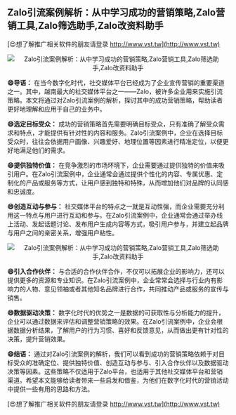 ## **Zalo引流案例解析：从中学习成功的营销策略,Zalo营销工具,Zalo筛选助手,Zalo改资料助手**

[😍想了解推广相关软件的朋友请登录 http://www.vst.tw](http://www.vst.tw)

 <center><img src="https://vst.tw/MP4/tuiguang/png/7.png" alt="Zalo引流案例解析：从中学习成功的营销策略,Zalo营销工具,Zalo筛选助手,Zalo改资料助手"></center>

**😄导语：**
在当今数字化时代，社交媒体平台已经成为了企业宣传营销的重要渠道之一。其中，越南最大的社交媒体平台之一——Zalo，被许多企业用来实施引流策略。本文将通过对Zalo引流案例的解析，探讨其中的成功营销策略，帮助读者更好地理解和应用于自己的业务中。

**😄选定目标受众：**
成功的营销策略首先需要明确目标受众，只有准确了解受众需求和特点，才能提供有针对性的内容和服务。Zalo引流案例中，企业在选择目标受众时，往往会依据用户画像、兴趣爱好、地理位置等因素进行精准定位，以便更好地满足他们的需求。

**😄提供独特价值：**
在竞争激烈的市场环境下，企业需要通过提供独特的价值来吸引用户。在Zalo引流案例中，企业通常会通过提供个性化的内容、专属优惠、定制化的产品或服务等方式，让用户感到独特和特殊，从而增加他们对品牌的认同感和忠诚度。

**😄创造互动与参与：**
社交媒体平台的特点之一就是互动性强，而企业需要充分利用这一特点与用户进行互动和参与。在Zalo引流案例中，企业通常会通过举办线上活动、发起话题讨论、发布用户生成内容等方式，吸引用户参与，并建立起品牌与用户之间的亲密关系，增强用户粘性。

 <center><img src="https://vst.tw/MP4/tuiguang/png/5.png" alt="Zalo引流案例解析：从中学习成功的营销策略,Zalo营销工具,Zalo筛选助手,Zalo改资料助手"></center>

**😄引入合作伙伴：**
与合适的合作伙伴合作，不仅可以拓展企业的影响力，还可以提供更多的资源和专业知识。在Zalo引流案例中，企业常常会选择与行业内有影响力的人物、意见领袖或者其他知名品牌进行合作，共同推动产品或服务的宣传与销售。

**😄数据驱动决策：**
数字化时代的优势之一是数据的可获取性与分析能力的提升，企业可以通过数据来评估和调整营销策略的效果。在Zalo引流案例中，企业会根据数据分析结果，了解用户的行为习惯、喜好和反馈意见，从而做出更有针对性的决策，提升营销效果。

**😄结语：**
通过对Zalo引流案例的解析，我们可以看到成功的营销策略依赖于对目标受众的准确定位、提供独特价值、创造互动与参与、引入合作伙伴以及数据驱动决策等因素。这些策略不仅适用于Zalo平台，也适用于其他社交媒体平台和营销渠道。希望本文能够给读者带来一些启发和借鉴，为他们在数字化时代的营销活动中提供一些有用的思路和方法。

[😍想了解推广相关软件的朋友请登录 http://www.vst.tw](http://www.vst.tw)



